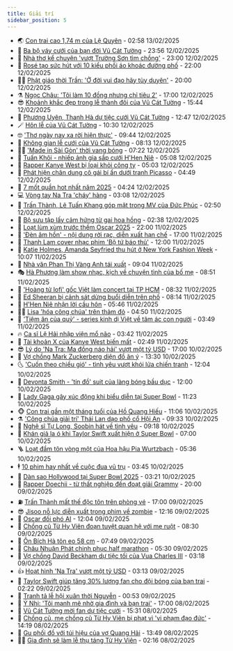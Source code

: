```yaml
---
title: Giải trí
sidebar_position: 5
---
```


<!-- vnexpress-giai-tri:START -->
- 🌏 [Con trai cao 1,74 m của Lệ Quyên](https://vnexpress.net/con-trai-cao-1-74-m-cua-le-quyen-4847532.html) - 02:58 13/02/2025
- 💫 [Ba bộ váy cưới của bạn đời Vũ Cát Tường](https://vnexpress.net/ba-bo-vay-cuoi-cua-ban-doi-vu-cat-tuong-4848325.html) - 23:56 12/02/2025
- 🌮 [Nhà thơ kể chuyện &#39;vượt Trường Sơn tìm chồng&#39;](https://vnexpress.net/nha-tho-ke-chuyen-vuot-truong-son-tim-chong-4848622.html) - 23:00 12/02/2025
- 🧠 [Rosé tạo sức hút với 10 kiểu phối áo khoác đường phố](https://vnexpress.net/rose-tao-suc-hut-voi-10-kieu-phoi-ao-khoac-duong-pho-4848518.html) - 22:00 12/02/2025
- 👨‍🏫 [Phật giáo thời Trần: &#39;Ở đời vui đạo hãy tùy duyên&#39;](https://vnexpress.net/phat-giao-thoi-tran-o-doi-vui-dao-hay-tuy-duyen-4847966.html) - 20:00 12/02/2025
- ⚗️ [Ngọc Châu: &#39;Tôi làm 10 đồng nhưng chỉ tiêu 2&#39;](https://vnexpress.net/ngoc-chau-toi-lam-10-dong-nhung-chi-tieu-2-4842557.html) - 17:00 12/02/2025
- 😎 [Khoảnh khắc đẹp trong lễ thành đôi của Vũ Cát Tường](https://vnexpress.net/khoanh-khac-dep-trong-le-thanh-doi-cua-vu-cat-tuong-4848326.html) - 15:44 12/02/2025
- 🫣 [Phương Uyên, Thanh Hà dự tiệc cưới Vũ Cát Tường](https://vnexpress.net/phuong-uyen-thanh-ha-du-tiec-cuoi-vu-cat-tuong-4848814.html) - 12:47 12/02/2025
- 🪄 [Hôn lễ của Vũ Cát Tường](https://vnexpress.net/hon-le-cua-vu-cat-tuong-4848318.html) - 10:30 12/02/2025
- 🤓 [&#39;Thơ ngày nay xa rời hiện thực&#39;](https://vnexpress.net/tho-ngay-nay-xa-roi-hien-thuc-4848636.html) - 09:44 12/02/2025
- 🫶 [Không gian lễ cưới của Vũ Cát Tường](https://vnexpress.net/khong-gian-le-cuoi-cua-vu-cat-tuong-4848546.html) - 08:13 12/02/2025
- 🧑‍🏫 [&#39;Made in Sài Gòn&#39; thời vang bóng](https://vnexpress.net/made-in-sai-gon-thoi-vang-bong-4847230.html) - 07:22 12/02/2025
- 🦄 [Tuấn Khôi - nhiếp ảnh gia sắp cưới H&#39;Hen Niê](https://vnexpress.net/tuan-khoi-nhiep-anh-gia-sap-cuoi-h-hen-nie-4848466.html) - 05:08 12/02/2025
- 💫 [Rapper Kanye West bị loại khỏi công ty](https://vnexpress.net/rapper-kanye-west-bi-loai-khoi-cong-ty-4848515.html) - 05:03 12/02/2025
- 🎊 [Phát hiện chân dung cô gái bí ẩn dưới tranh Picasso](https://vnexpress.net/phat-hien-chan-dung-co-gai-bi-an-duoi-tranh-picasso-4848193.html) - 04:49 12/02/2025
- 👹 [7 mốt quần hot nhất năm 2025](https://vnexpress.net/7-mot-quan-hot-nhat-nam-2025-4848061.html) - 04:24 12/02/2025
- 💻 [Vòng tay Na Tra &#39;cháy&#39; hàng](https://vnexpress.net/vong-tay-na-tra-chay-hang-4848451.html) - 03:08 12/02/2025
- 🤡 [Trấn Thành, Lê Tuấn Khang góp mặt trong MV của Đức Phúc](https://vnexpress.net/tran-thanh-le-tuan-khang-gop-mat-trong-mv-cua-duc-phuc-4848240.html) - 02:50 12/02/2025
- 🥰 [Bộ sưu tập lấy cảm hứng từ gai hoa hồng](https://vnexpress.net/bo-suu-tap-lay-cam-hung-tu-gai-hoa-hong-4847775.html) - 02:38 12/02/2025
- 🚀 [Loạt lùm xùm trước thềm Oscar 2025](https://vnexpress.net/loat-lum-xum-truoc-them-oscar-2025-4847994.html) - 22:00 11/02/2025
- 📝 [&#39;Đèn âm hồn&#39; - nội dung rời rạc, diễn xuất hạn chế](https://vnexpress.net/giai-tri/phim/thu-vien-phim/den-am-hon-770) - 17:00 11/02/2025
- 🐲 [Thanh Lam cover nhạc phim &#39;Bộ tứ báo thủ&#39;](https://vnexpress.net/thanh-lam-cover-nhac-phim-bo-tu-bao-thu-4848119.html) - 12:00 11/02/2025
- 🎃 [Katie Holmes, Amanda Seyfried thu hút ở New York Fashion Week](https://vnexpress.net/katie-holmes-amanda-seyfried-thu-hut-o-new-york-fashion-week-4848239.html) - 10:07 11/02/2025
- 🤠 [Nhà văn Phan Thị Vàng Anh tái xuất](https://vnexpress.net/nha-van-phan-thi-vang-anh-tai-xuat-4848212.html) - 09:04 11/02/2025
- 🎭 [Hà Phương làm show nhạc, kịch về chuyện tình của bố mẹ](https://vnexpress.net/ha-phuong-lam-show-nhac-kich-ve-chuyen-tinh-cua-bo-me-4844952.html) - 08:51 11/02/2025
- 🧰 [&#39;Hoàng tử lofi&#39; gốc Việt làm concert tại TP HCM](https://vnexpress.net/hoang-tu-lofi-goc-viet-lam-concert-tai-tp-hcm-4847671.html) - 08:32 11/02/2025
- 🦍 [Ed Sheeran bị cảnh sát dừng buổi diễn trên phố](https://vnexpress.net/ed-sheeran-bi-canh-sat-dung-buoi-dien-tren-pho-4848062.html) - 08:14 11/02/2025
- 🌝 [H&#39;Hen Niê nhận lời cầu hôn](https://vnexpress.net/h-hen-nie-nhan-loi-cau-hon-4848156.html) - 05:46 11/02/2025
- 🧑‍💻 [Lisa &#39;hóa công chúa&#39; trên thảm đỏ](https://vnexpress.net/lisa-hoa-cong-chua-tren-tham-do-4848091.html) - 04:50 11/02/2025
- 🥸 [&#39;Tiệm ăn của quỷ&#39; - series kinh dị Việt về tâm ác con người](https://vnexpress.net/giai-tri/phim/thu-vien-phim/tiem-an-cua-quy-769) - 03:49 11/02/2025
- 🔥 [Ca sĩ Lệ Hải nhập viện mổ não](https://vnexpress.net/ca-si-le-hai-nhap-vien-mo-nao-4848021.html) - 03:42 11/02/2025
- 🐎 [Tài khoản X của Kanye West biến mất](https://vnexpress.net/tai-khoan-x-cua-kanye-west-bien-mat-4848003.html) - 02:49 11/02/2025
- 😎 [Lý do &#39;Na Tra: Ma đồng náo hải&#39; vượt một tỷ USD](https://vnexpress.net/ly-do-na-tra-ma-dong-nao-hai-vuot-mot-ty-usd-4847620.html) - 17:00 10/02/2025
- 🦄 [Vợ chồng Mark Zuckerberg diện đồ ăn ý](https://vnexpress.net/vo-chong-mark-zuckerberg-dien-do-an-y-4847702.html) - 13:30 10/02/2025
- 🌜 [&#39;Cuốn theo chiều gió&#39; - tình yêu vượt khói lửa chiến tranh](https://vnexpress.net/cuon-theo-chieu-gio-tinh-yeu-vuot-khoi-lua-chien-tranh-4847019.html) - 12:04 10/02/2025
- 🚦 [Devonta Smith - &#39;tín đồ&#39; suit của làng bóng bầu dục](https://vnexpress.net/devonta-smith-tin-do-suit-cua-lang-bong-bau-duc-4843986.html) - 12:00 10/02/2025
- 🧐 [Lady Gaga gây xúc động khi biểu diễn tại Super Bowl](https://vnexpress.net/lady-gaga-gay-xuc-dong-khi-bieu-dien-tai-super-bowl-4847625.html) - 11:23 10/02/2025
- 🐵 [Con trai gần một tháng tuổi của Hồ Quang Hiếu](https://vnexpress.net/con-trai-gan-mot-thang-tuoi-cua-ho-quang-hieu-4847770.html) - 11:06 10/02/2025
- ⚗️ [&#39;Công chúa giải trí&#39; Thái Lan dạo phố cổ Hội An](https://vnexpress.net/cong-chua-giai-tri-thai-lan-dao-pho-co-hoi-an-4847830.html) - 09:33 10/02/2025
- 👺 [Nghệ sĩ Tự Long, Soobin hát về tình yêu](https://vnexpress.net/nghe-si-tu-long-soobin-hat-ve-tinh-yeu-4847755.html) - 09:18 10/02/2025
- 🌊 [Khán giả la ó khi Taylor Swift xuất hiện ở Super Bowl](https://vnexpress.net/khan-gia-la-o-khi-taylor-swift-xuat-hien-o-super-bowl-4847672.html) - 07:00 10/02/2025
- 🪜 [Loạt đầm tôn vòng một của Hoa hậu Pia Wurtzbach](https://vnexpress.net/loat-dam-ton-vong-mot-cua-hoa-hau-pia-wurtzbach-4843531.html) - 05:36 10/02/2025
- 🕴 [10 phim hay nhất về cuộc đua vũ trụ](https://vnexpress.net/10-phim-hay-nhat-ve-cuoc-dua-vu-tru-4847444.html) - 03:45 10/02/2025
- 💃 [Dàn sao Hollywood tại Super Bowl 2025](https://vnexpress.net/dan-sao-hollywood-tai-super-bowl-2025-4847552.html) - 03:21 10/02/2025
- 🦄 [Rapper Doechii - từ thất nghiệp đến đoạt giải Grammy](https://vnexpress.net/rapper-doechii-tu-that-nghiep-den-doat-giai-grammy-4847412.html) - 20:00 09/02/2025
- ⛽️ [Trấn Thành mất thế độc tôn trên phòng vé](https://vnexpress.net/tran-thanh-mat-the-doc-ton-tren-phong-ve-4847506.html) - 17:00 09/02/2025
- 😎 [Jisoo nỗ lực diễn xuất trong phim về zombie](https://vnexpress.net/jisoo-no-luc-dien-xuat-trong-phim-ve-zombie-4847367.html) - 12:16 09/02/2025
- 🌊 [Oscar đối phó AI](https://vnexpress.net/oscar-doi-pho-ai-4847108.html) - 12:04 09/02/2025
- 🐲 [Chồng cũ Từ Hy Viên đoạn tuyệt quan hệ với mẹ ruột](https://vnexpress.net/chong-cu-tu-hy-vien-doan-tuyet-quan-he-voi-me-ruot-4847441.html) - 08:30 09/02/2025
- 💂 [Ôn Bích Hà tôn eo 58 cm](https://vnexpress.net/on-bich-ha-ton-eo-58-cm-4847393.html) - 07:49 09/02/2025
- 🙉 [Châu Nhuận Phát chinh phục half marathon](https://vnexpress.net/chau-nhuan-phat-chinh-phuc-half-marathon-4847401.html) - 05:30 09/02/2025
- 💪 [Vợ chồng David Beckham dự tiệc tối của Vua Charles III](https://vnexpress.net/vo-chong-david-beckham-du-tiec-toi-cua-vua-charles-iii-4847350.html) - 03:18 09/02/2025
- 👍 [Hoạt hình &#39;Na Tra&#39; vượt một tỷ USD](https://vnexpress.net/hoat-hinh-na-tra-vuot-mot-ty-usd-4847335.html) - 03:13 09/02/2025
- 💪 [Taylor Swift giúp tăng 30% lượng fan cho đội bóng của bạn trai](https://vnexpress.net/taylor-swift-giup-tang-30-luong-fan-cho-doi-bong-cua-ban-trai-4847340.html) - 02:22 09/02/2025
- 💄 [Tranh tả lễ hội xuân thời Nguyễn](https://vnexpress.net/tranh-ta-le-hoi-xuan-thoi-nguyen-4846498.html) - 00:53 09/02/2025
- 🦩 [Ý Nhi: &#39;Tôi mạnh mẽ nhờ gia đình và bạn trai&#39;](https://vnexpress.net/y-nhi-toi-manh-me-nho-gia-dinh-va-ban-trai-4842122.html) - 17:00 08/02/2025
- 🥸 [Vũ Cát Tường mời fan dự tiệc cưới](https://vnexpress.net/vu-cat-tuong-moi-fan-du-tiec-cuoi-4847278.html) - 15:31 08/02/2025
- 🧰 [Chồng cũ, mẹ chồng cũ Từ Hy Viên bị phạt vì &#39;vi phạm đạo đức&#39;](https://vnexpress.net/chong-cu-me-chong-cu-tu-hy-vien-bi-phat-vi-vi-pham-dao-duc-4847281.html) - 14:19 08/02/2025
- 💼 [Gu phối đồ với túi hiệu của vợ Quang Hải](https://vnexpress.net/gu-phoi-do-voi-tui-hieu-cua-vo-quang-hai-4846820.html) - 13:49 08/02/2025
- 🧑‍💻 [Gia đình sẽ làm lễ thụ táng Từ Hy Viên](https://vnexpress.net/gia-dinh-se-lam-le-thu-tang-tu-hy-vien-4847116.html) - 02:16 08/02/2025<!-- vnexpress-giai-tri:END -->
